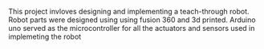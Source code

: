 This project invloves designing and implementing a teach-through robot. Robot parts were designed using using fusion 360 and 3d printed. Arduino uno served as the microcontroller for all the actuators and sensors used in implemeting the robot
